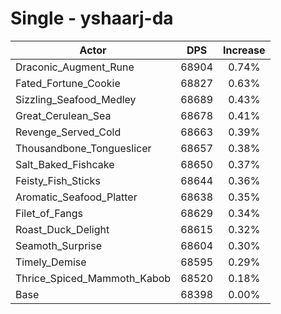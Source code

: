 # Single - yshaarj-da
| Actor | DPS | Increase |
|---|:---:|:---:|
|Draconic_Augment_Rune|68904|0.74%|
|Fated_Fortune_Cookie|68827|0.63%|
|Sizzling_Seafood_Medley|68689|0.43%|
|Great_Cerulean_Sea|68678|0.41%|
|Revenge_Served_Cold|68663|0.39%|
|Thousandbone_Tongueslicer|68657|0.38%|
|Salt_Baked_Fishcake|68650|0.37%|
|Feisty_Fish_Sticks|68644|0.36%|
|Aromatic_Seafood_Platter|68638|0.35%|
|Filet_of_Fangs|68629|0.34%|
|Roast_Duck_Delight|68615|0.32%|
|Seamoth_Surprise|68604|0.30%|
|Timely_Demise|68595|0.29%|
|Thrice_Spiced_Mammoth_Kabob|68520|0.18%|
|Base|68398|0.00%|
